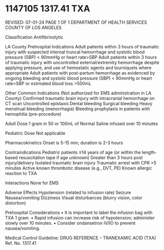 # 1147105 1317.41 TXA

REVISED: 07-01-24 PAGE 1 OF 1 
DEPARTMENT OF HEALTH SERVICES 
COUNTY OF LOS ANGELES 
 
Classification 
Antifibrinolytic 
 
LA County Prehospital Indications 
Adult patients within 3 hours of traumatic injury with suspected internal truncal hemorrhage and systolic 
blood pressure (SBP) < 90mmHg or heart rate>SBP 
Adult patients within 3 hours of traumatic injury with uncontrolled external/extremity hemorrhage despite 
applying pressure, and use of hemostatic agents and tourniquets where appropriate 
Adult patients with post-partum hemorrhage as evidenced by ongoing bleeding and systolic blood 
pressure (SBP) < 90mmHg or heart rate>SBP or estimated blood loss >500mL 
 
Other Common Indications (Not authorized for EMS administration in LA County) 
Confirmed traumatic brain injury with intracranial hemorrhage on CT scan 
Uncontrolled epistaxis 
Dental bleeding 
Surgical bleeding 
Heavy menstrual bleeding (menorrhagia) 
Bleeding prophylaxis in patients with hemophilia (pre-procedure) 
 
Adult Dose 
1 gram in 50 or 100mL of Normal Saline infused over 10 minutes 
 
Pediatric Dose 
Not applicable 
 
Pharmacokinetics 
Onset is 5-15 min; duration is 2-3 hours 
 
Contraindications 
Pediatric patients ≤14 years of age (or within the length-based resuscitation tape if age unknown) 
Greater than 3 hours post injury/delivery 
Isolated traumatic brain injury 
Traumatic arrest with CPR >5 minutes 
Active known thrombotic disease (e.g., DVT, PE) 
Known allergic reaction to TXA 
 
Interactions 
None for EMS 
 
Adverse Effects 
Hypotension (related to infusion rate) 
Seizure 
Nausea/vomiting 
Dizziness 
Visual disturbances (blurry vision, color distortion) 
 
Prehospital Considerations 
• It is important to label the infusion bag with TXA 1 gram. 
• Rapid infusion can increase risk of hypotension; administer slowly over 10 minutes. 
• Consider ondansetron IV/IO to prevent nausea/vomiting. 
 
Medical Control Guideline: DRUG REFERENCE – TRANEXAMIC ACID (TXA) Ref. No. 1317.41
